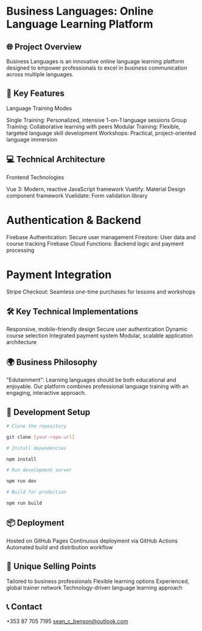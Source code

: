 # Business Languages: Online Language Learning Platform

## 🌐 Project Overview

Business Languages is an innovative online language learning platform designed to empower professionals to excel in business communication across multiple languages.

## 🚀 Key Features

Language Training Modes

Single Training: Personalized, intensive 1-on-1 language sessions
Group Training: Collaborative learning with peers
Modular Training: Flexible, targeted language skill development
Workshops: Practical, project-oriented language immersion

## 💻 Technical Architecture

Frontend Technologies

Vue 3: Modern, reactive JavaScript framework
Vuetify: Material Design component framework
Vuelidate: Form validation library

# Authentication & Backend

Firebase Authentication: Secure user management
Firestore: User data and course tracking
Firebase Cloud Functions: Backend logic and payment processing

# Payment Integration

Stripe Checkout: Seamless one-time purchases for lessons and workshops

## 🛠 Key Technical Implementations

Responsive, mobile-friendly design
Secure user authentication
Dynamic course selection
Integrated payment system
Modular, scalable application architecture

## 🌍 Business Philosophy

"Edutainment": Learning languages should be both educational and enjoyable. Our platform combines professional language training with an engaging, interactive approach.

## 🔧 Development Setup

```bash
# Clone the repository

git clone [your-repo-url]

# Install dependencies

npm install

# Run development server

npm run dev

# Build for production

npm run build
```

## 📦 Deployment

Hosted on GitHub Pages
Continuous deployment via GitHub Actions
Automated build and distribution workflow

## 🌟 Unique Selling Points

Tailored to business professionals
Flexible learning options
Experienced, global trainer network
Technology-driven language learning approach

## 📞 Contact

+353 87 705 7195
sean_c_benson@outlook.com
